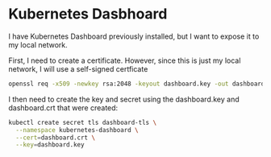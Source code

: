 # Kubernetes Dasbhoard
I have Kubernetes Dashboard previously installed, but I want to expose it to my local network.

First, I need to create a certificate.  However, since this is just my local network, I will use a self-signed certficate
```bash
openssl req -x509 -newkey rsa:2048 -keyout dashboard.key -out dashboard.crt -days 3650 -nodes -subj '/CN=kubernetes-dashboard.local'
```

I then need to create the key and secret using the dashboard.key and dashboard.crt that were created:

```bash
kubectl create secret tls dashboard-tls \
  --namespace kubernetes-dashboard \
  --cert=dashboard.crt \
  --key=dashboard.key
  ```